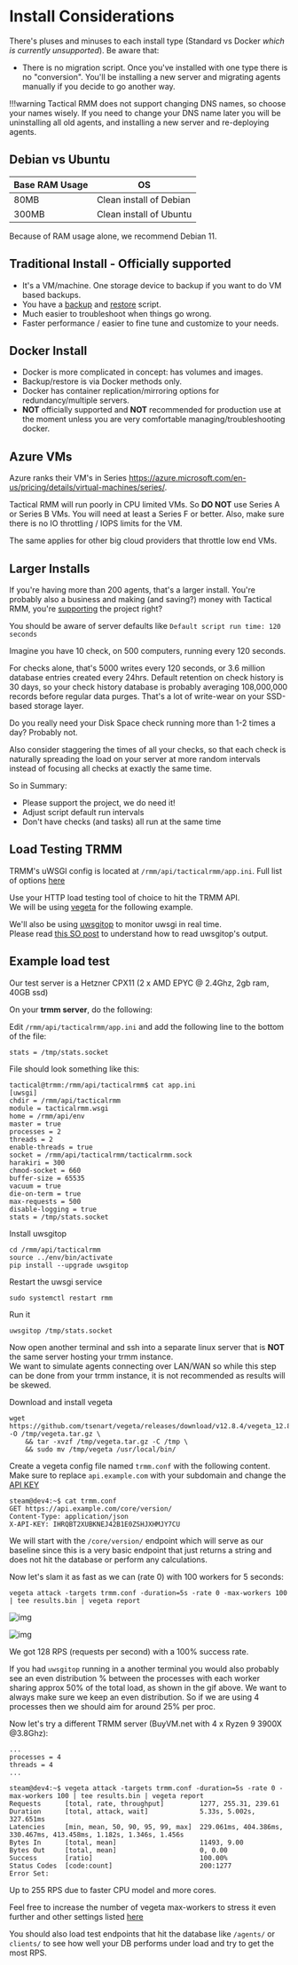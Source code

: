 # Install Considerations

There's pluses and minuses to each install type (Standard vs Docker *which is currently unsupported*). Be aware that:

- There is no migration script. Once you've installed with one type there is no "conversion". You'll be installing a new server and migrating agents manually if you decide to go another way.

!!!warning
    Tactical RMM does not support changing DNS names, so choose your names wisely. If you need to change your DNS name later you will be uninstalling all old agents, and installing a new server and re-deploying agents.

## Debian vs Ubuntu

| Base RAM Usage | OS |
| --- | --- |
| 80MB | Clean install of Debian |
| 300MB | Clean install of Ubuntu |

Because of RAM usage alone, we recommend Debian 11.

## Traditional Install - **Officially supported**

- It's a VM/machine. One storage device to backup if you want to do VM based backups.
- You have a [backup](backup.md) and [restore](restore.md) script.
- Much easier to troubleshoot when things go wrong.
- Faster performance / easier to fine tune and customize to your needs.

## Docker Install
- Docker is more complicated in concept: has volumes and images.
- Backup/restore is via Docker methods only.
- Docker has container replication/mirroring options for redundancy/multiple servers.
- **NOT** officially supported and **NOT** recommended for production use at the moment unless you are very comfortable managing/troubleshooting docker.

## Azure VMs

Azure ranks their VM's in Series <https://azure.microsoft.com/en-us/pricing/details/virtual-machines/series/>.

Tactical RMM will run poorly in CPU limited VMs. So **DO NOT** use Series A or Series B VMs. You will need at least a Series F or better. Also, make sure there is no IO throttling / IOPS limits for the VM.

The same applies for other big cloud providers that throttle low end VMs.

## Larger Installs

If you're having more than 200 agents, that's a larger install. You're probably also a business and making (and saving?) money with Tactical RMM, you're [supporting](code_signing.md) the project right?

You should be aware of server defaults like `Default script run time: 120 seconds`

Imagine you have 10 check, on 500 computers, running every 120 seconds. 

For checks alone, that's 5000 writes every 120 seconds, or 3.6 million database entries created every 24hrs. Default retention on check history is 30 days, so your check history database is probably averaging 108,000,000 records before regular data purges. That's a lot of write-wear on your SSD-based storage layer. 

Do you really need your Disk Space check running more than 1-2 times a day? Probably not. 

Also consider staggering the times of all your checks, so that each check is naturally spreading the load on your server at more random intervals instead of focusing all checks at exactly the same time. 

So in Summary:

- Please support the project, we do need it!
- Adjust script default run intervals
- Don't have checks (and tasks) all run at the same time

## Load Testing TRMM

TRMM's uWSGI config is located at `/rmm/api/tacticalrmm/app.ini`. Full list of options [here](https://uwsgi-docs.readthedocs.io/en/latest/Options.html)

Use your HTTP load testing tool of choice to hit the TRMM API.<br/>
We will be using [vegeta](https://github.com/tsenart/vegeta) for the following example.

We'll also be using [uwsgitop](https://github.com/xrmx/uwsgitop) to monitor uwsgi in real time.<br/>
Please read [this SO post](https://stackoverflow.com/questions/17163091/how-to-read-uwsgi-stats-output) to understand how to read uwsgitop's output.

## Example load test

Our test server is a Hetzner CPX11 (2 x AMD EPYC @ 2.4Ghz, 2gb ram, 40GB ssd)

On your **trmm server**, do the following:

Edit `/rmm/api/tacticalrmm/app.ini` and add the following line to the bottom of the file:
```
stats = /tmp/stats.socket
```

File should look something like this:

```
tactical@trmm:/rmm/api/tacticalrmm$ cat app.ini
[uwsgi]
chdir = /rmm/api/tacticalrmm
module = tacticalrmm.wsgi
home = /rmm/api/env
master = true
processes = 2
threads = 2
enable-threads = true
socket = /rmm/api/tacticalrmm/tacticalrmm.sock
harakiri = 300
chmod-socket = 660
buffer-size = 65535
vacuum = true
die-on-term = true
max-requests = 500
disable-logging = true
stats = /tmp/stats.socket
```

Install uwsgitop

```
cd /rmm/api/tacticalrmm
source ../env/bin/activate
pip install --upgrade uwsgitop
```

Restart the uwsgi service

```
sudo systemctl restart rmm
```

Run it

```
uwsgitop /tmp/stats.socket
```

Now open another terminal and ssh into a separate linux server that is **NOT** the same server hosting your trmm instance.<br/>
We want to simulate agents connecting over LAN/WAN so while this step can be done from your trmm instance, it is not recommended as results will be skewed.

Download and install vegeta

```
wget https://github.com/tsenart/vegeta/releases/download/v12.8.4/vegeta_12.8.4_linux_amd64.tar.gz -O /tmp/vegeta.tar.gz \
    && tar -xvzf /tmp/vegeta.tar.gz -C /tmp \
    && sudo mv /tmp/vegeta /usr/local/bin/
```

Create a vegeta config file named `trmm.conf` with the following content.<br/>
Make sure to replace `api.example.com` with your subdomain and change the [API KEY](functions/api.md)

```
steam@dev4:~$ cat trmm.conf
GET https://api.example.com/core/version/
Content-Type: application/json
X-API-KEY: IHRQBT2XUBKNEJ42B1E0ZSHJXHMJY7CU
```

We will start with the `/core/version/` endpoint which will serve as our baseline since this is a very basic endpoint that just returns a string and does not hit the database or perform any calculations.

Now let's slam it as fast as we can (rate 0) with 100 workers for 5 seconds:

```
vegeta attack -targets trmm.conf -duration=5s -rate 0 -max-workers 100 | tee results.bin | vegeta report
```

![img](images/vegeta_test_1_gif.gif)

![img](images/vegeta_test_1.png)

We got 128 RPS (requests per second) with a 100% success rate.

If you had `uwsgitop` running in a another terminal you would also probably see an even distribution % between the processes with each worker sharing approx 50% of the total load, as shown in the gif above. We want to always make sure we keep an even distribution. So if we are using 4 processes then we should aim for around 25% per proc.

Now let's try a different TRMM server (BuyVM.net with 4 x Ryzen 9 3900X @3.8Ghz):

```
...
processes = 4
threads = 4
...
```

```
steam@dev4:~$ vegeta attack -targets trmm.conf -duration=5s -rate 0 -max-workers 100 | tee results.bin | vegeta report
Requests      [total, rate, throughput]         1277, 255.31, 239.61
Duration      [total, attack, wait]             5.33s, 5.002s, 327.651ms
Latencies     [min, mean, 50, 90, 95, 99, max]  229.061ms, 404.386ms, 330.467ms, 413.458ms, 1.182s, 1.346s, 1.456s
Bytes In      [total, mean]                     11493, 9.00
Bytes Out     [total, mean]                     0, 0.00
Success       [ratio]                           100.00%
Status Codes  [code:count]                      200:1277
Error Set:
```

Up to 255 RPS due to faster CPU model and more cores.

Feel free to increase the number of vegeta max-workers to stress it even further and other settings listed [here](https://github.com/tsenart/vegeta#usage-manual)

You should also load test endpoints that hit the database like `/agents/` or `clients/` to see how well your DB performs under load and try to get the most RPS.
